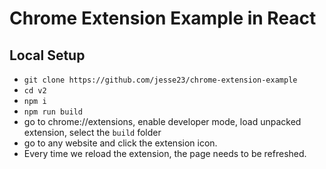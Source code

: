 # Chrome Extension Example in React

## Local Setup
- `git clone https://github.com/jesse23/chrome-extension-example`
- `cd v2`
- `npm i`
- `npm run build`
- go to chrome://extensions, enable developer mode, load unpacked extension, select the `build` folder
- go to any website and click the extension icon.
- Every time we reload the extension, the page needs to be refreshed.
 
